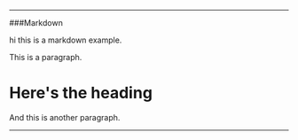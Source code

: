 -----------------

###Markdown

hi this is a markdown example.

This is a paragraph.

# Here's the heading

And this is another paragraph.

-----------------
